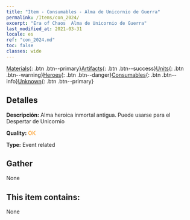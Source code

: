 ```yaml
---
title: "Item - Consumables - Alma de Unicornio de Guerra"
permalink: /Items/con_2024/
excerpt: "Era of Chaos  Alma de Unicornio de Guerra"
last_modified_at: 2021-03-31
locale: es
ref: "con_2024.md"
toc: false
classes: wide
---
```

 [Materials](/es/Items/){: .btn .btn--primary}[Artifacts](/es/Items/Artifacts/){: .btn .btn--success}[Units](/es/Items/Units/){: .btn .btn--warning}[Heroes](/es/Items/Heroes/){: .btn .btn--danger}[Consumables](/es/Items/Consumables/){: .btn .btn--info}[Unknown](/es/Items/Unknown/){: .btn .btn--primary}

## Detalles
 **Descripción:** Alma heroica inmortal antigua. Puede usarse para el Despertar de Unicornio

 **Quality:** <span style="color: #FF8C00">OK</span>

 **Type:** Event related

## Gather

  None

## This item contains:

  None

